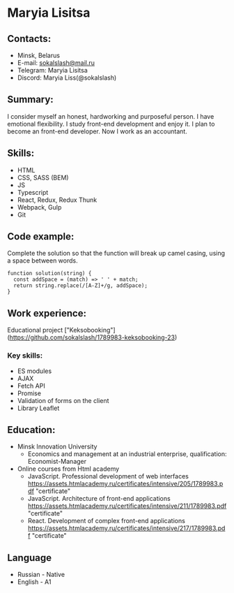 # Maryia Lisitsa

## Contacts:
- Minsk, Belarus
- E-mail: sokalslash@mail.ru 
- Telegram: Maryia Lisitsa 
- Discord: Maryia Liss(@sokalslash)

## Summary:
I consider myself an honest, hardworking and purposeful person. I have emotional flexibility. 
I study front-end development and enjoy it. I plan to become an front-end developer. Now I work as an accountant.

## Skills:
- HTML
- CSS, SASS (BEM)
- JS
- Typescript
- React, Redux, Redux Thunk
- Webpack, Gulp
- Git

## Code example:
Complete the solution so that the function will break up camel casing, using a space between words.

```
function solution(string) {
  const addSpace = (match) => ' ' + match; 
  return string.replace(/[A-Z]+/g, addSpace);
}
```

## Work experience:
Educational project ["Keksobooking"] 
(https://github.com/sokalslash/1789983-keksobooking-23)
### Key skills:
- ES modules
- AJAX
- Fetch API
- Promise
- Validation of forms on the client
- Library Leaflet

## Education:
- Minsk Innovation University
  - Economics and management at an industrial enterprise,
qualification: Economist-Manager
- Online courses from Html academy
  - JavaScript. Professional development of web interfaces https://assets.htmlacademy.ru/certificates/intensive/205/1789983.pdf "certificate"
  - JavaScript. Architecture of front-end
applications https://assets.htmlacademy.ru/certificates/intensive/211/1789983.pdf "certificate"
  - React. Development of complex front-end applications https://assets.htmlacademy.ru/certificates/intensive/217/1789983.pdf "certificate"

## Language
 - Russian - Native
 - English - A1




